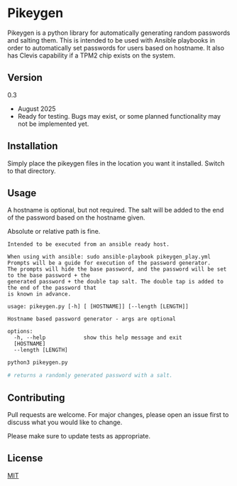 # Pikeygen

Pikeygen is a python library for automatically generating random passwords and salting them.
This is intended to be used with Ansible playbooks in order to automatically set passwords for users based on hostname.
It also has Clevis capability if a TPM2 chip exists on the system.

## Version

0.3 
- August 2025
- Ready for testing. Bugs may exist, or some planned functionality may not be implemented yet.

## Installation

Simply place the pikeygen files in the location you want it installed.
Switch to that directory.

## Usage
A hostname is optional, but not required. The salt will be added to the end of the password based on the hostname given.

Absolute or relative path is fine.

```
Intended to be executed from an ansible ready host.

When using with ansible: sudo ansible-playbook pikeygen_play.yml
Prompts will be a guide for execution of the password generator.
The prompts will hide the base password, and the password will be set to the base password + the
generated password + the double tap salt. The double tap is added to the end of the password that
is known in advance.

usage: pikeygen.py [-h] [ [HOSTNAME]] [--length [LENGTH]]

Hostname based password generator - args are optional

options:
  -h, --help            show this help message and exit
  [HOSTNAME]
  --length [LENGTH]
```

```python
python3 pikeygen.py

# returns a randomly generated password with a salt.

```

## Contributing

Pull requests are welcome. For major changes, please open an issue first
to discuss what you would like to change.

Please make sure to update tests as appropriate.

## License

[MIT](https://choosealicense.com/licenses/mit/)